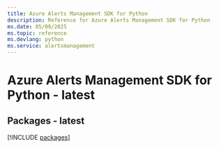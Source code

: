 ```yaml
---
title: Azure Alerts Management SDK for Python
description: Reference for Azure Alerts Management SDK for Python
ms.date: 05/09/2025
ms.topic: reference
ms.devlang: python
ms.service: alertsmanagement
---
```

# Azure Alerts Management SDK for Python - latest
## Packages - latest
[!INCLUDE [packages](alerts-management-index.md)]